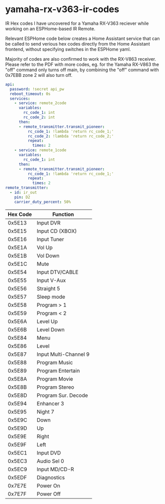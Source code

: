 # yamaha-rx-v363-ir-codes
IR Hex codes I have uncovered for a Yamaha RX-V363 reciever while working on an ESPHome-based IR Remote.

Relevant ESPHome code below creates a Home Assistant service that can be called to send verious hex codes directly from the Home Assistant frontend, without specifying switches in the ESPHome yaml.

Majority of codes are also confirmed to work with the RX-V863 receiver. Please refer to the PDF with more codes, eg. for the Yamaha RX-V863 the "off" command only turns off main, by combining the "off" command with 0x7EBB zone 2 will also turn off.

```*.yaml
api:
  password: !secret api_pw
  reboot_timeout: 0s
  services:
    - service: remote_2code
      variables:
        rc_code_1: int
        rc_code_2: int
      then:
      - remote_transmitter.transmit_pioneer:
          rc_code_1: !lambda 'return rc_code_1;'
          rc_code_2: !lambda 'return rc_code_2;'
          repeat:
            times: 2
    - service: remote_1code
      variables:
        rc_code_1: int
      then:
      - remote_transmitter.transmit_pioneer:
          rc_code_1: !lambda 'return rc_code_1;'
          repeat:
            times: 2
remote_transmitter:
  - id: ir_out
    pin: D2
    carrier_duty_percent: 50%
```
| Hex Code | Function |
|---|------|
| 0x5E13 | Input DVR |
| 0x5E15 | Input CD (XBOX) |
| 0x5E16 | Input Tuner |
| 0x5E1A | Vol Up |
| 0x5E1B | Vol Down |
| 0x5E1C | Mute |
| 0x5E54 | Input DTV/CABLE |
| 0x5E55 | Input V-Aux |
| 0x5E56 | Straight 5 |
| 0x5E57 | Sleep mode |
| 0x5E58 | Program > 1 |
| 0x5E59 | Program < 2 |
| 0x5E6A | Level Up |
| 0x5E6B | Level Down |
| 0x5E84 | Menu |
| 0x5E86 | Level |
| 0x5E87 | Input Multi-Channel 9 |
| 0x5E88 | Program Music |
| 0x5E89 | Program Entertain |
| 0x5E8A | Program Movie |
| 0x5E8B | Program Stereo |
| 0x5E8D | Program Sur. Decode |
| 0x5E94 | Enhancer 3 |
| 0x5E95 | Night 7 |
| 0x5E9C | Down |
| 0x5E9D | Up |
| 0x5E9E | Right |
| 0x5E9F | Left |
| 0x5EC1 | Input DVD |
| 0x5EC3 | Audio Sel 0 |
| 0x5EC9 | Input MD/CD-R |
| 0x5EDF | Diagnostics |
| 0x7E7E | Power On |
| 0x7E7F | Power Off |
